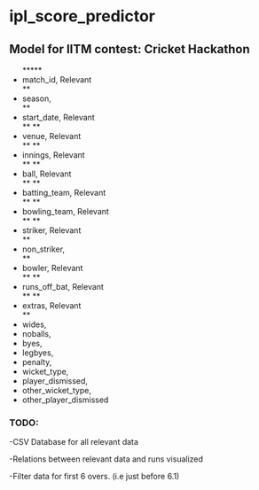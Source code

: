 <h1>ipl_score_predictor</h1>
<h2>Model for IITM contest: Cricket Hackathon</h2>

<ul list-style-type:disc>
*****<li>match_id, Relevant</li>**
<li>season,</li>
**<li>start_date, Relevant</li>**
**<li>venue, Relevant</li>**
**<li>innings, Relevant</li>**
**<li>ball, Relevant</li>**
**<li>batting_team, Relevant</li>**
**<li>bowling_team, Relevant</li>**
**<li>striker, Relevant</li>**
<li>non_striker,</li>
**<li>bowler, Relevant</li>**
**<li>runs_off_bat, Relevant</li>**
**<li>extras, Relevant</li>**
<li>wides,</li>
<li>noballs,</li>
<li>byes,</li>
<li>legbyes,</li>
<li>penalty,</li>
<li>wicket_type,</li>
<li>player_dismissed,</li>
<li>other_wicket_type,</li>
<li>other_player_dismissed</li>
</ul>


<h3>TODO:</h3>
<p>-CSV Database for all relevant data</p>
<p>-Relations between relevant data and runs visualized</p>
<p>-Filter data for first 6 overs. (i.e just before 6.1)</p>
